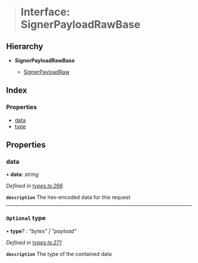 > # Interface: SignerPayloadRawBase

## Hierarchy

* **SignerPayloadRawBase**

  * [SignerPayloadRaw](_types_.signerpayloadraw.md)

## Index

### Properties

* [data](_types_.signerpayloadrawbase.md#data)
* [type](_types_.signerpayloadrawbase.md#optional-type)

## Properties

###  data

• **data**: *string*

*Defined in [types.ts:266](https://github.com/polkadot-js/api/blob/9be9782/packages/api/src/types.ts#L266)*

**`description`** The hex-encoded data for this request

___

### `Optional` type

• **type**? : *"bytes" | "payload"*

*Defined in [types.ts:271](https://github.com/polkadot-js/api/blob/9be9782/packages/api/src/types.ts#L271)*

**`description`** The type of the contained data